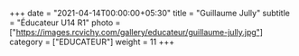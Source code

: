 +++
date = "2021-04-14T00:00:00+05:30"
title = "Guillaume Jully"
subtitle = "Éducateur U14 R1"
photo = ["https://images.rcvichy.com/gallery/educateur/guillaume-jully.jpg"]
category = ["EDUCATEUR"]
weight = 11
+++ 

